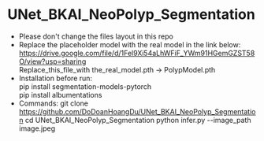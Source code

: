 # UNet_BKAI_NeoPolyp_Segmentation
- Please don't change the files layout in this repo
- Replace the placeholder model with the real model in the link below:<br>
  https://drive.google.com/file/d/1Fel9Xi54aLhWFiF_YWm91HGemGZST58O/view?usp=sharing <br>
  Replace_this_file_with the_real_model.pth -> PolypModel.pth
- Installation before run:<br>
   pip install segmentation-models-pytorch<br>
   pip install albumentations
- Commands:
    git clone https://github.com/DoDoanHoangDu/UNet_BKAI_NeoPolyp_Segmentation
    cd UNet_BKAI_NeoPolyp_Segmentation
    python infer.py --image_path image.jpeg
